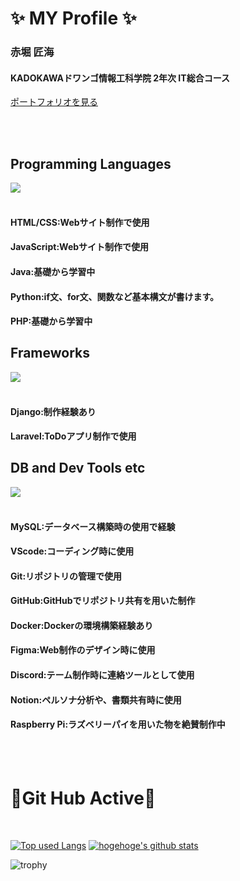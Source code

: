 # ✨ MY Profile ✨
  ### 赤堀 匠海<br>
  #### KADOKAWAドワンゴ情報工科学院 2年次 IT総合コース<br>
  [ポートフォリオを見る](https://takumisportfolio.main.jp)
  
<br>
<br>


## Programming Languages
![](https://skillicons.dev/icons?i=html,css,js,java,python,php)
<br>
<br>
#### **HTML/CSS**:Webサイト制作で使用 <br>
#### **JavaScript**:Webサイト制作で使用 <br>
#### **Java**:基礎から学習中<br>
#### **Python**:if文、for文、関数など基本構文が書けます。<br>
#### **PHP**:基礎から学習中

## Frameworks
![](https://skillicons.dev/icons?i=django,laravel)
<br>
<br>
#### **Django**:制作経験あり<br>
#### **Laravel**:ToDoアプリ制作で使用



## DB and Dev Tools etc
![](https://skillicons.dev/icons?i=mysql,vscode,git,github,docker,figma,discord,notion,raspberrypi)
<br>
<br>
#### **MySQL**:データベース構築時の使用で経験<br>
#### **VScode**:コーディング時に使用<br>
#### **Git**:リポジトリの管理で使用<br>
#### **GitHub**:GitHubでリポジトリ共有を用いた制作<br>
#### **Docker**:Dockerの環境構築経験あり<br>
#### **Figma**:Web制作のデザイン時に使用<br>
#### **Discord**:テーム制作時に連絡ツールとして使用<br>
#### **Notion**:ペルソナ分析や、書類共有時に使用<br>
#### **Raspberry Pi**:ラズベリーパイを用いた物を絶賛制作中
<br>
<br>

# 🏃Git Hub Active🏃

<br>

[![Top used Langs](https://github-readme-stats.vercel.app/api/top-langs/?username=Akasan-T&layout=compact&theme=tokyonight)](https://github.com/Akasan-T/)
[![hogehoge's github stats](https://github-readme-stats.vercel.app/api?username=Akasan-T&hide=contribs&count_private=true&show_icons=true&theme=tokyonight)](https://github.com/Akasan-T/)<br>

![trophy](https://github-profile-trophy.vercel.app/?username=Akasan-T&theme=gruvbox)
<!--
**Akasan-T/Akasan-T** is a ✨ _special_ ✨ repository because its `README.md` (this file) appears on your GitHub profile.

Here are some ideas to get you started:

- 🔭 I’m currently working on ...
- 🌱 I’m currently learning ...
- 👯 I’m looking to collaborate on ...
- 🤔 I’m looking for help with ...
- 💬 Ask me about ...
- 📫 How to reach me: ...
- 😄 Pronouns: ...
- ⚡ Fun fact: ...
-->
